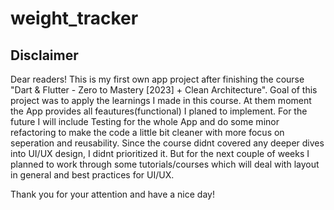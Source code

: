 # weight_tracker

## Disclaimer

Dear readers!
This is my first own app project after finishing the course "Dart & Flutter - Zero to Mastery [2023] + Clean Architecture".
Goal of this project was to apply the learnings I made in this course. At them moment the App provides all feautures(functional) I planed to implement.
For the future I will include Testing for the whole App and do some minor refactoring to make the code a little bit cleaner with more focus on seperation and reusability.
Since the course didnt covered any deeper dives into UI/UX design, I didnt prioritized it. But for the next couple of weeks I planned to work through some tutorials/courses which will deal with layout in general and best practices for UI/UX.

Thank you for your attention and have a nice day!
